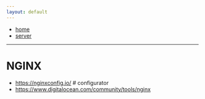 ```yaml
---
layout: default
---
```

- [home](/index.md)
- [server](/server.md)

---
# NGINX
- https://nginxconfig.io/ # configurator
- https://www.digitalocean.com/community/tools/nginx